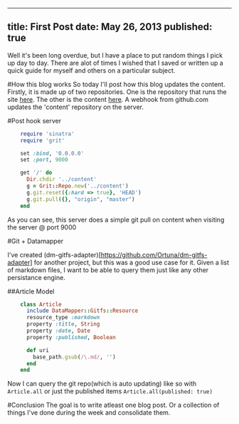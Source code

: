 ----
title: First Post
date: May 26, 2013
published: true
----

Well it's been long overdue, but I have a place to put random things I pick up
day to day.  There are alot of times I wished that I saved or written up a quick
guide for myself and others on a particular subject.

#How this blog works
So today I'll post how this blog updates the content.  Firstly, it is made up of
two repositories.  One is the repository that runs the site 
[here](https://github.com/Ortuna/ortuna.com). The other is the content 
[here](https://github.com/Ortuna/ortuna-content).  A webhook from github.com 
updates the 'content' repository on the server.

#Post hook server
```ruby
    require 'sinatra'
    require 'grit'

    set :bind, '0.0.0.0'
    set :port, 9000

    get '/' do
      Dir.chdir '../content'
      g = Grit::Repo.new('../content')
      g.git.reset({:hard => true}, 'HEAD')
      g.git.pull({}, "origin", "master")
    end
```

As you can see, this server does a simple git pull on content when visiting the 
server @ port 9000

#Git + Datamapper

I've created (dm-gitfs-adapter)[https://github.com/Ortuna/dm-gitfs-adapter] for 
another project, but this was a good use case for it.  Given a list of markdown
files, I want to be able to query them just like any other persistance engine.

##Article Model
```ruby
    class Article
      include DataMapper::Gitfs::Resource
      resource_type :markdown
      property :title, String
      property :date, Date
      property :published, Boolean

      def uri
        base_path.gsub(/\.md/, '')
      end  
    end
```

Now I can query the git repo(which is auto updating) like so with `Article.all`
or just the published items `Article.all(published: true)`


#Conclusion
The goal is to write atleast one blog post.  Or a collection of things I've done
during the week and consolidate them.
